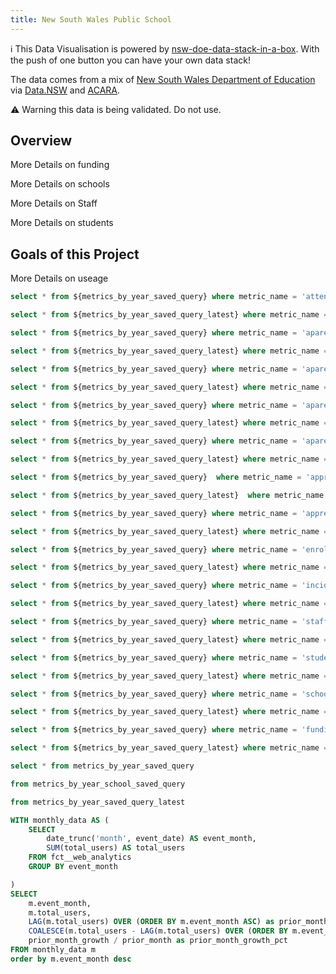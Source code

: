 ```yaml
---
title: New South Wales Public School
---
```



<Alert status="info">

ℹ️ This Data Visualisation is powered by [nsw-doe-data-stack-in-a-box](https://github.com/wisemuffin/nsw-doe-data-stack-in-a-box). With the push of one button you can have your own data stack!

<LineBreak/>

The data comes from a mix of [New South Wales Department of Education](https://education.nsw.gov.au/) via [Data.NSW](https://data.nsw.gov.au/) and [ACARA](https://acara.edu.au/).

</Alert>

<Alert status="warning">
⚠️ Warning this data is being validated. Do not use.
</Alert>


## Overview


<!-- <BigValue
    data={attendance_rate}
    title="Attendance"
    value="metric_value__latest_year"
    fmt="0.0%"
    comparison=metric_time__year__latest_year
    comparisonTitle="Latest Refresh"
    comparisonFmt="id"
    comparisonDelta=false
  /> -->
<BigValue
    data={attendance_rate}
    title="Attendance"
    value="metric_value"
    fmt="0.0%"
    sparkline=metric_time__year
    sparklineDateFmt="YYYY"
    comparison=metric_value__comp
    comparisonTitle="vs. Last Year"
    comparisonFmt="0.0%"
  />
<BigValue
    data={attendance_rate_latest}
    title="Latest Year"
    value="metric_time__year__latest_year"
    fmt="####"
  />
<LineBreak/>
<LineBreak/>
<!-- <BigValue
    data={aparent_retention_rate_7_to_10}
    title="Aparent retention rate 7 to 10"
    value="metric_value__latest_year"
    fmt="0.0%"
    comparison=metric_time__year__latest_year
    comparisonTitle="Latest Refresh"
    comparisonFmt="id"
    comparisonDelta=false
  /> -->
<BigValue
    data={aparent_retention_rate_7_to_10}
    title="Aparent retention rate 7 to 10"
    value="metric_value"
    fmt="0.0%"
    sparkline=metric_time__year
    sparklineDateFmt="YYYY"
    comparison=metric_value__comp
    comparisonTitle="vs. Last Year"
    comparisonFmt="0.0%"
  />
<BigValue
    data={aparent_retention_rate_7_to_10_latest}
    title="Latest Year"
    value="metric_time__year__latest_year"
    fmt="####"
  />
<LineBreak/>

  <!-- <BigValue
    data={aparent_retention_rate_7_to_12_aboriginal_and_or_torres_strait_islanders}
    title="Aparent retention rate 7 to 12 (Aboriginal and or Torres Strait Islanders)"
    value="metric_value__latest_year"
    fmt="0.0%"
    comparison=metric_time__year__latest_year
    comparisonTitle="Latest Refresh"
    comparisonFmt="id"
    comparisonDelta=false
  /> -->
<BigValue
    data={aparent_retention_rate_7_to_12_aboriginal_and_or_torres_strait_islanders}
    title="Aparent retention rate 7 to 12 (Aboriginal and or Torres Strait Islanders)"
    value="metric_value"
    fmt="0.0%"
    sparkline=metric_time__year
    sparklineDateFmt="YYYY"
    comparison=metric_value__comp
    comparisonTitle="vs. Last Year"
    comparisonFmt="0.0%"
  />
<BigValue
    data={aparent_retention_rate_7_to_12_aboriginal_and_or_torres_strait_islanders_latest}
    title="Latest Year"
    value="metric_time__year__latest_year"
    fmt="####"
  />
<LineBreak/>

<!-- <BigValue
    data={aparent_retention_rate_10_to_12}
    title="Aparent retention rate 10 to 12"
    value="metric_value__latest_year"
    fmt="0.0%"
    comparison=metric_time__year__latest_year
    comparisonTitle="Latest Refresh"
    comparisonFmt="id"
    comparisonDelta=false
  /> -->
<BigValue
    data={aparent_retention_rate_10_to_12}
    title="Aparent retention rate 10 to 12"
    value="metric_value"
    fmt="0.0%"
    sparkline=metric_time__year
    sparklineDateFmt="YYYY"
    comparison=metric_value__comp
    comparisonTitle="vs. Last Year"
    comparisonFmt="0.0%"
  />
<BigValue
    data={aparent_retention_rate_10_to_12_latest}
    title="Latest Year"
    value="metric_time__year__latest_year"
    fmt="####"
  />
<LineBreak/>

<!-- <BigValue
    data={aparent_retention_rate_10_to_12_aboriginal_and_or_torres_strait_islanders}
    title="Aparent retention rate 10 to 12 (Aboriginal and or Torres Strait Islanders)"
    value="metric_value__latest_year"
    fmt="0.0%"
    comparison=metric_time__year__latest_year
    comparisonTitle="Latest Refresh"
    comparisonFmt="id"
    comparisonDelta=false
  /> -->

<BigValue
    data={aparent_retention_rate_10_to_12_aboriginal_and_or_torres_strait_islanders}
    title="Aparent retention rate 10 to 12 (Aboriginal and or Torres Strait Islanders)"
    value="metric_value"
    fmt="0.0%"
    sparkline=metric_time__year
    sparklineDateFmt="YYYY"
    comparison=metric_value__comp
    comparisonTitle="vs. Last Year"
    comparisonFmt="0.0%"
  />
<BigValue
    data={aparent_retention_rate_10_to_12_aboriginal_and_or_torres_strait_islanders_latest}
    title="Latest Year"
    value="metric_time__year__latest_year"
    fmt="####"
  />
<LineBreak/>

<LineBreak/>

<!-- <BigValue
    data={apprenticeship_traineeship_training_contract_approvals}
    title="Apprenticeship traineeship - Approvals"
    value="metric_value__latest_year"
    fmt="#,##0;"
    comparison=metric_time__year__latest_year
    comparisonTitle="Latest Refresh"
    comparisonFmt="id"
    comparisonDelta=false
  /> -->
<BigValue
    data={apprenticeship_traineeship_training_contract_approvals}
    title="Apprenticeship traineeship - Approvals"
    value="metric_value"
    fmt="#,##0;"
    sparkline=metric_time__year
    sparklineDateFmt="YYYY"
    comparison=metric_value__comp
    comparisonTitle="vs. Last Year"
    comparisonFmt="0.0%"
  />
<BigValue
    data={apprenticeship_traineeship_training_contract_approvals_latest}
    title="Latest Year"
    value="metric_time__year__latest_year"
    fmt="####"
  />
<LineBreak/>

<!-- <BigValue
    data={apprenticeship_traineeship_training_contract_completions}
    title="Apprenticeship traineeship - Completions"
    value="metric_value__latest_year"
    fmt="#,##0;"
    comparison=metric_time__year__latest_year
    comparisonTitle="Latest Refresh"
    comparisonFmt="id"
    comparisonDelta=false
  /> -->
<BigValue
    data={apprenticeship_traineeship_training_contract_completions}
    title="Apprenticeship traineeship - Completions"
    value="metric_value"
    fmt="#,##0;"
    sparkline=metric_time__year
    sparklineDateFmt="YYYY"
    comparison=metric_value__comp
    comparisonTitle="vs. Last Year"
    comparisonFmt="0.0%"
  />
<BigValue
    data={apprenticeship_traineeship_training_contract_completions_latest}
    title="Latest Year"
    value="metric_time__year__latest_year"
    fmt="####"
  />

<LineBreak/>

<!-- <BigValue
    data={enrolments}
    title="Enrolments"
    value="metric_value__latest_year"
    fmt="#,##0;"
    comparison=metric_time__year__latest_year
    comparisonTitle="Latest Refresh"
    comparisonFmt="id"
    comparisonDelta=false
  /> -->

<BigValue
    data={enrolments}
    title="Enrolments"
    value="metric_value"
    fmt="#,##0;"
    sparkline=metric_time__year
    sparklineDateFmt="YYYY"
    comparison=metric_value__comp
    comparisonTitle="vs. Last Year"
    comparisonFmt="0.0%"
  />
<BigValue
    data={enrolments_latest}
    title="Latest Year"
    value="metric_time__year__latest_year"
    fmt="####"
  />

<LineBreak/>

<!-- <BigValue
    data={funding_aud_post_adjustments}
    title="Funding"
    value="metric_value__latest_year"
    fnt="num0"
    comparison=metric_time__year__latest_year
    comparisonTitle="Latest Refresh"
    comparisonFmt="id"
    comparisonDelta=false
  /> -->
<BigValue
    data={funding_aud_post_adjustments}
    title="Funding - Schools Yearly"
    value="metric_value"
    fmt="$#,##0;"
    sparkline=metric_time__year
    sparklineDateFmt="YYYY"
    comparison=metric_value__comp
    comparisonTitle="vs. Last Year"
    comparisonFmt="0.0%"
  />
<BigValue
    data={funding_aud_post_adjustments_latest}
    title="Latest Year"
    value="metric_time__year__latest_year"
    fmt="####"
  />
<LinkButton  url='/funding'>
  More Details on funding
</LinkButton >
<LineBreak/>

<!-- <BigValue
    data={incidents}
    title="Incidents"
    value="metric_value__latest_year"
    fmt="#,##0;"
    comparison=metric_time__year__latest_year
    comparisonTitle="Latest Refresh"
    comparisonFmt="id"
    comparisonDelta=false
  /> -->
<BigValue
    data={incidents}
    title="Incidents"
    value="metric_value"
    fmt="#,##0;"
    sparkline=metric_time__year
    sparklineDateFmt="YYYY"
    comparison=metric_value__comp
    comparisonTitle="vs. Last Year"
    comparisonFmt="0.0%"
  />
<BigValue
    data={incidents_latest}
    title="Latest Year"
    value="metric_time__year__latest_year"
    fmt="####"
  />
<LineBreak/>

<!-- <BigValue
    data={school_count}
    title="Schools"
    value="metric_value__latest_year"
    fnt="num0"
    comparison=metric_time__year__latest_year
    comparisonTitle="Latest Refresh"
    comparisonFmt="id"
    comparisonDelta=false
  /> -->
<BigValue
    data={school_count}
    title="Schools"
    value="metric_value"
    fnt="num0"
  />
<BigValue
    data={school_count_latest}
    title="Latest Year"
    value="metric_time__year__latest_year"
    fmt="####"
  />
<LinkButton  url='/school'>
  More Details on schools
</LinkButton >
<LineBreak/>

<!-- <BigValue
    data={staff_count}
    title="Staff"
    value="metric_value__latest_year"
    fmt="num0"
    comparison=metric_time__year__latest_year
    comparisonTitle="Latest Refresh"
    comparisonFmt="id"
    comparisonDelta=false
  /> -->
<BigValue
    data={staff_count}
    title="Staff"
    value="metric_value"
    fnt="num0"
    sparkline=metric_time__year
    sparklineDateFmt="YYYY"
    comparison=metric_value__comp
    comparisonTitle="vs. Last Year"
    comparisonFmt="0.0%"
  />
<BigValue
    data={staff_count_latest}
    title="Latest Year"
    value="metric_time__year__latest_year"
    fmt="####"
  />
<LinkButton  url='/staff'>
  More Details on Staff
</LinkButton >


<LineBreak/>


<!-- <BigValue
    data={student_count}
    title="Students"
    value="metric_value__latest_year"
    fnt="num0"
    comparison=metric_time__year__latest_year
    comparisonTitle="Latest Refresh"
    comparisonFmt="id"
    comparisonDelta=false
  /> -->
<BigValue
    data={student_count}
    title="Students"
    value="metric_value"
    fnt="num0"
    sparkline=metric_time__year
    sparklineDateFmt="YYYY"
    comparison=metric_value__comp
    comparisonTitle="vs. Last Year"
    comparisonFmt="0.0%"
  />
<BigValue
    data={student_count_latest}
    title="Latest Year"
    value="metric_time__year__latest_year"
    fmt="####"
  />
<LinkButton  url='/student'>
  More Details on students
</LinkButton >
<LineBreak/>




<!-- WIP 🚧 need to be able to not aggregate and just show latest value, but show history with line line -->
<!-- <BigValue
  data={metrics_by_year_saved_query}
  value=metric_value
  title="attendance_rate 🚧"
  lineline=metric_time__year
/> -->

<LineBreak/>

## Goals of this Project


<BigValue
  data={fct__web_analytics_monthly}
  value=total_users
  title="Visualisation Users"
  lineline=event_month
  comparison=prior_month_growth_pct
  comparisonFmt=pct1
  comparisonTitle="vs. Last Month"
/>


<LinkButton  url='/useage'>
  More Details on useage
</LinkButton >
<LineBreak/>

  <!-- - attendance_rate
  - apprenticeship_traineeship_training_contract_approvals
  - apprenticeship_traineeship_training_contract_completions
  - class_size_k_6
  - enrolments
  - incidents
  - aparent_retention_rate_7_to_10
  - aparent_retention_rate_10_to_12
  - aparent_retention_rate_10_to_12_aboriginal_and_or_torres_strait_islanders
  - aparent_retention_rate_7_to_10_aboriginal_and_or_torres_strait_islanders
  - aparent_retention_rate_7_to_12_aboriginal_and_or_torres_strait_islanders -->


```sql attendance_rate
select * from ${metrics_by_year_saved_query} where metric_name = 'attendance_rate'
```

```sql attendance_rate_latest
select * from ${metrics_by_year_saved_query_latest} where metric_name = 'attendance_rate'
```

```sql aparent_retention_rate_7_to_12_aboriginal_and_or_torres_strait_islanders
select * from ${metrics_by_year_saved_query} where metric_name = 'aparent_retention_rate_7_to_12_aboriginal_and_or_torres_strait_islanders'
```

```sql aparent_retention_rate_7_to_12_aboriginal_and_or_torres_strait_islanders_latest
select * from ${metrics_by_year_saved_query_latest} where metric_name = 'aparent_retention_rate_7_to_12_aboriginal_and_or_torres_strait_islanders'
```

```sql aparent_retention_rate_10_to_12_aboriginal_and_or_torres_strait_islanders
select * from ${metrics_by_year_saved_query} where metric_name = 'aparent_retention_rate_10_to_12_aboriginal_and_or_torres_strait_islanders'
```

```sql aparent_retention_rate_10_to_12_aboriginal_and_or_torres_strait_islanders_latest
select * from ${metrics_by_year_saved_query_latest} where metric_name = 'aparent_retention_rate_10_to_12_aboriginal_and_or_torres_strait_islanders'
```

```sql aparent_retention_rate_10_to_12
select * from ${metrics_by_year_saved_query} where metric_name = 'aparent_retention_rate_10_to_12'
```

```sql aparent_retention_rate_10_to_12_latest
select * from ${metrics_by_year_saved_query_latest} where metric_name = 'aparent_retention_rate_10_to_12'
```

```sql aparent_retention_rate_7_to_10
select * from ${metrics_by_year_saved_query} where metric_name = 'aparent_retention_rate_7_to_10'
```

```sql aparent_retention_rate_7_to_10_latest
select * from ${metrics_by_year_saved_query_latest} where metric_name = 'aparent_retention_rate_7_to_10'
```

```sql apprenticeship_traineeship_training_contract_approvals
select * from ${metrics_by_year_saved_query}  where metric_name = 'apprenticeship_traineeship_training_contract_approvals'
```

```sql apprenticeship_traineeship_training_contract_approvals_latest
select * from ${metrics_by_year_saved_query_latest}  where metric_name = 'apprenticeship_traineeship_training_contract_approvals'
```

```sql apprenticeship_traineeship_training_contract_completions
select * from ${metrics_by_year_saved_query} where metric_name = 'apprenticeship_traineeship_training_contract_completions'
```

```sql apprenticeship_traineeship_training_contract_completions_latest
select * from ${metrics_by_year_saved_query_latest} where metric_name = 'apprenticeship_traineeship_training_contract_completions'
```

```sql enrolments
select * from ${metrics_by_year_saved_query} where metric_name = 'enrolments'
```

```sql enrolments_latest
select * from ${metrics_by_year_saved_query_latest} where metric_name = 'enrolments'
```

```sql incidents
select * from ${metrics_by_year_saved_query} where metric_name = 'incidents'
```

```sql incidents_latest
select * from ${metrics_by_year_saved_query_latest} where metric_name = 'incidents'
```

```sql staff_count
select * from ${metrics_by_year_saved_query} where metric_name = 'staff_count'
```

```sql staff_count_latest
select * from ${metrics_by_year_saved_query_latest} where metric_name = 'staff_count'
```

```sql student_count
select * from ${metrics_by_year_saved_query} where metric_name = 'student_count'
```

```sql student_count_latest
select * from ${metrics_by_year_saved_query_latest} where metric_name = 'student_count'
```

```sql school_count
select * from ${metrics_by_year_saved_query} where metric_name = 'school_count'
```

```sql school_count_latest
select * from ${metrics_by_year_saved_query_latest} where metric_name = 'school_count'
```


```sql funding_aud_post_adjustments
select * from ${metrics_by_year_saved_query} where metric_name = 'funding_aud_post_adjustments'
```

```sql funding_aud_post_adjustments_latest
select * from ${metrics_by_year_saved_query_latest} where metric_name = 'funding_aud_post_adjustments'
```

```sql metrics_by_year_saved_query
select * from metrics_by_year_saved_query
```
```sql metrics_by_year_school_saved_query
from metrics_by_year_school_saved_query
```

```sql metrics_by_year_saved_query_latest
from metrics_by_year_saved_query_latest
```


```sql fct__web_analytics_monthly
WITH monthly_data AS (
    SELECT
        date_trunc('month', event_date) AS event_month,
        SUM(total_users) AS total_users
    FROM fct__web_analytics
    GROUP BY event_month

)
SELECT
    m.event_month,
    m.total_users,
    LAG(m.total_users) OVER (ORDER BY m.event_month ASC) as prior_month,
    COALESCE(m.total_users - LAG(m.total_users) OVER (ORDER BY m.event_month), 0) AS prior_month_growth,
    prior_month_growth / prior_month as prior_month_growth_pct
FROM monthly_data m
order by m.event_month desc
```
